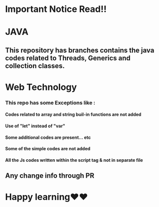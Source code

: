 # Important Notice Read!!

# JAVA

## This repository has branches contains the java codes related to Threads, Generics and collection classes.

# Web Technology

### This repo has some Exceptions like :
#### Codes related to array and string buil-in functions are not added
#### Use of "let" instead of "var"
#### Some additional codes are present... etc
#### Some of the simple codes are not added
#### All the Js codes written within the script tag & not in separate file

## Any change info through PR
# Happy learning❤️❤️
